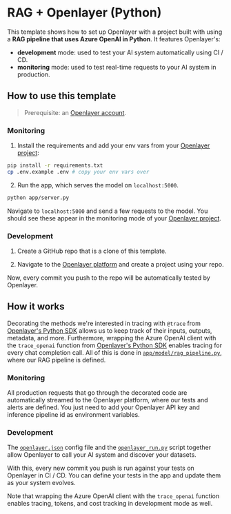 # RAG + Openlayer (Python)

This template shows how to set up Openlayer with a project built with using a **RAG pipeline that uses Azure OpenAI in Python**. It
features Openlayer's:

- **development** mode: used to test your AI system automatically using CI / CD.
- **monitoring** mode: used to test real-time requests to your AI system in production.

## How to use this template

> Prerequisite: an [Openlayer account](https://app.openlayer.com/).

### Monitoring

1. Install the requirements and add your env vars from your [Openlayer project](https://app.openlayer.com/):

```bash
pip install -r requirements.txt
cp .env.example .env # copy your env vars over
```

2. Run the app, which serves the model on `localhost:5000`.

```bash
python app/server.py
```

Navigate to `localhost:5000` and send a few requests to the model. You should see these appear in the monitoring mode of your [Openlayer project](https://app.openlayer.com/).

### Development

1. Create a GitHub repo that is a clone of this template.

2. Navigate to the [Openlayer platform](https://app.openlayer.com/) and create a project using your repo.

Now, every commit you push to the repo will be automatically tested by Openlayer.

## How it works

Decorating the methods we're interested in tracing with `@trace` from [Openlayer's Python SDK](https://www.openlayer.com/docs/api-reference/sdk/libraries/python) allows us to keep track of their inputs, outputs, metadata, and more. Furthermore, wrapping the Azure OpenAI client with the `trace_openai` function from [Openlayer's Python SDK](https://www.openlayer.com/docs/api-reference/sdk/libraries/python) enables tracing for
every chat completion call. All of this is done in [`app/model/rag_pipeline.py`](/python/llms/azure-openai-rag/app/model/rag_pipeline.py), where our RAG pipeline is defined.

### Monitoring

All production requests that go through the decorated code are automatically streamed to the Openlayer platform, where our tests and alerts are defined. You just need to add your Openlayer API key and inference pipeline id as environment variables.

### Development

The [`openlayer.json`](/python/llms/azure-openai-rag/openlayer.json) config file and the [`openlayer_run.py`](/python/llms/azure-openai-rag/openlayer_run.py) script together allow Openlayer to call your AI system and discover your datasets.

With this, every new commit you push is run against your tests on Openlayer in CI / CD. You can define your tests in the app and update them as your system evolves.

Note that wrapping the Azure OpenAI client with the `trace_openai` function enables tracing, tokens, and cost tracking in development mode as well.
